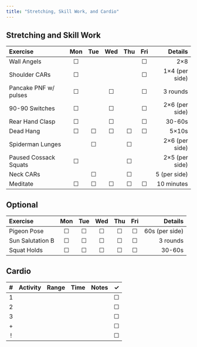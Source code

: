 ```yaml
---
title: "Stretching, Skill Work, and Cardio"
---
```


## Stretching and Skill Work

| Exercise                  | Mon | Tue | Wed | Thu | Fri | Details                   |
|:------------|:-:|:-:|:-:|:-:|:-:|----------:|
| Wall Angels               | ☐   |     |     |     | ☐   | 2×8                       |
| Shoulder CARs             | ☐   |     |     |     | ☐   | 1×4 (per side)            |
| Pancake PNF w/ pulses     | ☐   |     | ☐   |     | ☐   | 3 rounds                  |
| 90-90 Switches            | ☐   |     | ☐   |     | ☐   | 2×6 (per side)            |
| Rear Hand Clasp           | ☐   |     | ☐   |     | ☐   | 30-60s                    |
| Dead Hang                 | ☐   | ☐   | ☐   | ☐   | ☐   | 5×10s                     |
| Spiderman Lunges          |     | ☐   |     | ☐   |     | 2×6 (per side)            |
| Paused Cossack Squats     | ☐   |     |     | ☐   |     | 2×5 (per side)            |
| Neck CARs                 |     | ☐   |     | ☐   |     | 5 (per side)              |
| Meditate                  | ☐   | ☐   | ☐   | ☐   | ☐   | 10 minutes                |

## Optional

| Exercise                  | Mon | Tue | Wed | Thu | Fri | Details                   |
|:------------|:-:|:-:|:-:|:-:|:-:|----------:|
| Pigeon Pose               | ☐   | ☐   | ☐   | ☐   | ☐   | 60s (per side)            |
| Sun Salutation B          | ☐   | ☐   | ☐   | ☐   | ☐   | 3 rounds                  |
| Squat Holds               | ☐   | ☐   | ☐   | ☐   | ☐   | 30-60s                    |

## Cardio

| # | Activity      | Range | Time  | Notes                               | ✓ |
|:-:|:--------------|:------|:------|:------------------------------------|:-:|
| 1 |               |       |       |                                     | ☐ |
| 2 |               |       |       |                                     | ☐ |
| 3 |               |       |       |                                     | ☐ |
| + |               |       |       |                                     | ☐ |
| ! |               |       |       |                                     | ☐ |
